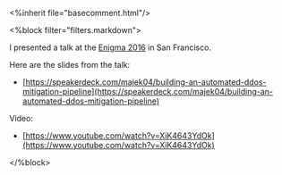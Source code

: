 <%inherit file="basecomment.html"/>

<%block filter="filters.markdown">

I presented a talk at the
[Enigma 2016](https://www.usenix.org/conference/enigma2016/conference-program)
in San Francisco.

Here are the slides from the talk:

  * [https://speakerdeck.com/majek04/building-an-automated-ddos-mitigation-pipeline](https://speakerdeck.com/majek04/building-an-automated-ddos-mitigation-pipeline)

Video:

  * [https://www.youtube.com/watch?v=XiK4643YdOk](https://www.youtube.com/watch?v=XiK4643YdOk)
  
</%block>
